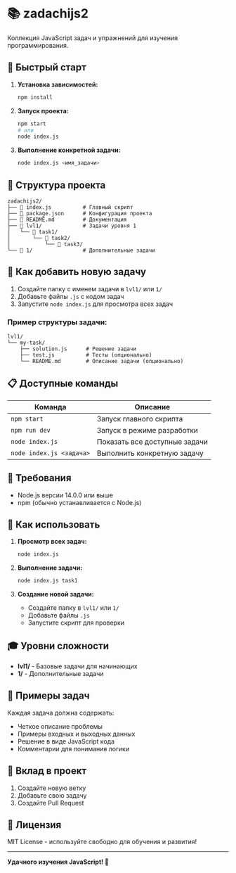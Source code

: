 # 📚 zadachijs2

Коллекция JavaScript задач и упражнений для изучения программирования.

## 🚀 Быстрый старт

1. **Установка зависимостей:**
   ```bash
   npm install
   ```

2. **Запуск проекта:**
   ```bash
   npm start
   # или
   node index.js
   ```

3. **Выполнение конкретной задачи:**
   ```bash
   node index.js <имя_задачи>
   ```

## 📁 Структура проекта

```
zadachijs2/
├── 📄 index.js          # Главный скрипт
├── 📄 package.json      # Конфигурация проекта
├── 📄 README.md         # Документация
├── 📁 lvl1/             # Задачи уровня 1
│   └── 📁 task1/
│       └── 📁 task2/
│           └── 📁 task3/
└── 📁 1/                # Дополнительные задачи
```

## 🎯 Как добавить новую задачу

1. Создайте папку с именем задачи в `lvl1/` или `1/`
2. Добавьте файлы `.js` с кодом задач
3. Запустите `node index.js` для просмотра всех задач

### Пример структуры задачи:

```
lvl1/
└── my-task/
    ├── solution.js      # Решение задачи
    ├── test.js          # Тесты (опционально)
    └── README.md        # Описание задачи (опционально)
```

## 📋 Доступные команды

| Команда | Описание |
|---------|----------|
| `npm start` | Запуск главного скрипта |
| `npm run dev` | Запуск в режиме разработки |
| `node index.js` | Показать все доступные задачи |
| `node index.js <задача>` | Выполнить конкретную задачу |

## 🔧 Требования

- Node.js версии 14.0.0 или выше
- npm (обычно устанавливается с Node.js)

## 📖 Как использовать

1. **Просмотр всех задач:**
   ```bash
   node index.js
   ```

2. **Выполнение задачи:**
   ```bash
   node index.js task1
   ```

3. **Создание новой задачи:**
   - Создайте папку в `lvl1/` или `1/`
   - Добавьте файлы `.js`
   - Запустите скрипт для проверки

## 🎓 Уровни сложности

- **lvl1/** - Базовые задачи для начинающих
- **1/** - Дополнительные задачи

## 📝 Примеры задач

Каждая задача должна содержать:
- Четкое описание проблемы
- Примеры входных и выходных данных
- Решение в виде JavaScript кода
- Комментарии для понимания логики

## 🤝 Вклад в проект

1. Создайте новую ветку
2. Добавьте свою задачу
3. Создайте Pull Request

## 📄 Лицензия

MIT License - используйте свободно для обучения и развития!

---

**Удачного изучения JavaScript! 🚀**
